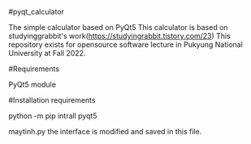 #pyqt_calculator

The simple calculator based on PyQt5
This calculator is based on studyinggrabbit's work(https://studyingrabbit.tistory.com/23)
This repository exists for opensource software lecture in Pukyung National University at Fall 2022.

#Requirements

PyQt5 module

#Installation requirements

python -m pip intrall pyqt5

maytinh.py the interface is modified and saved in this file.
